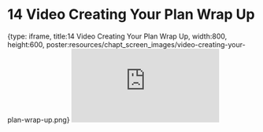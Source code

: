 # 14 Video Creating Your Plan Wrap Up
 
{type: iframe, title:14 Video Creating Your Plan Wrap Up, width:800, height:600, poster:resources/chapt_screen_images/video-creating-your-plan-wrap-up.png}
![](https://hutchdatascience.org/NIH_Data_Sharing/no_toc/video-creating-your-plan-wrap-up.html)
 

 
